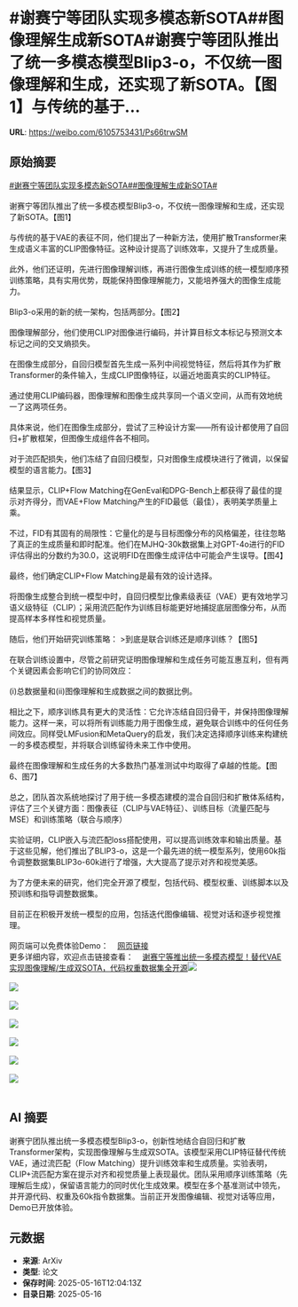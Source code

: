 # #谢赛宁等团队实现多模态新SOTA##图像理解生成新SOTA#谢赛宁等团队推出了统一多模态模型Blip3-o，不仅统一图像理解和生成，还实现了新SOTA。【图1】与传统的基于...

**URL**: https://weibo.com/6105753431/Ps66trwSM

## 原始摘要

<a href="https://m.weibo.cn/search?containerid=231522type%3D1%26t%3D10%26q%3D%23%E8%B0%A2%E8%B5%9B%E5%AE%81%E7%AD%89%E5%9B%A2%E9%98%9F%E5%AE%9E%E7%8E%B0%E5%A4%9A%E6%A8%A1%E6%80%81%E6%96%B0SOTA%23&amp;extparam=%23%E8%B0%A2%E8%B5%9B%E5%AE%81%E7%AD%89%E5%9B%A2%E9%98%9F%E5%AE%9E%E7%8E%B0%E5%A4%9A%E6%A8%A1%E6%80%81%E6%96%B0SOTA%23" data-hide=""><span class="surl-text">#谢赛宁等团队实现多模态新SOTA#</span></a><a href="https://m.weibo.cn/search?containerid=231522type%3D1%26t%3D10%26q%3D%23%E5%9B%BE%E5%83%8F%E7%90%86%E8%A7%A3%E7%94%9F%E6%88%90%E6%96%B0SOTA%23&amp;extparam=%23%E5%9B%BE%E5%83%8F%E7%90%86%E8%A7%A3%E7%94%9F%E6%88%90%E6%96%B0SOTA%23" data-hide=""><span class="surl-text">#图像理解生成新SOTA#</span></a><br><br>谢赛宁等团队推出了统一多模态模型Blip3-o，不仅统一图像理解和生成，还实现了新SOTA。【图1】<br><br>与传统的基于VAE的表征不同，他们提出了一种新方法，使用扩散Transformer来生成语义丰富的CLIP图像特征。这种设计提高了训练效率，又提升了生成质量。<br><br>此外，他们还证明，先进行图像理解训练，再进行图像生成训练的统一模型顺序预训练策略，具有实用优势，既能保持图像理解能力，又能培养强大的图像生成能力。<br><br>Blip3-o采用的新的统一架构，包括两部分。【图2】<br><br>图像理解部分，他们使用CLIP对图像进行编码，并计算目标文本标记与预测文本标记之间的交叉熵损失。<br><br>在图像生成部分，自回归模型首先生成一系列中间视觉特征，然后将其作为扩散Transformer的条件输入，生成CLIP图像特征，以逼近地面真实的CLIP特征。<br><br>通过使用CLIP编码器，图像理解和图像生成共享同一个语义空间，从而有效地统一了这两项任务。<br><br>具体来说，他们在图像生成部分，尝试了三种设计方案——所有设计都使用了自回归+扩散框架，但图像生成组件各不相同。<br><br>对于流匹配损失，他们冻结了自回归模型，只对图像生成模块进行了微调，以保留模型的语言能力。【图3】<br><br>结果显示，CLIP+Flow Matching在GenEval和DPG-Bench上都获得了最佳的提示对齐得分，而VAE+Flow Matching产生的FID最低（最佳），表明美学质量上乘。<br><br>不过，FID有其固有的局限性：它量化的是与目标图像分布的风格偏差，往往忽略了真正的生成质量和即时配准。他们在MJHQ-30k数据集上对GPT-4o进行的FID评估得出的分数约为30.0，这说明FID在图像生成评估中可能会产生误导。【图4】<br><br>最终，他们确定CLIP+Flow Matching是最有效的设计选择。<br><br>将图像生成整合到统一模型中时，自回归模型比像素级表征（VAE）更有效地学习语义级特征（CLIP）；采用流匹配作为训练目标能更好地捕捉底层图像分布，从而提高样本多样性和视觉质量。<br><br>随后，他们开始研究训练策略： &gt;到底是联合训练还是顺序训练？【图5】<br><br>在联合训练设置中，尽管之前研究证明图像理解和生成任务可能互惠互利，但有两个关键因素会影响它们的协同效应：<br><br>(i)总数据量和(ii)图像理解和生成数据之间的数据比例。<br><br>相比之下，顺序训练具有更大的灵活性：它允许冻结自回归骨干，并保持图像理解能力。这样一来，可以将所有训练能力用于图像生成，避免联合训练中的任何任务间效应。同样受LMFusion和MetaQuery的启发，我们决定选择顺序训练来构建统一的多模态模型，并将联合训练留待未来工作中使用。<br><br>最终在图像理解和生成任务的大多数热门基准测试中均取得了卓越的性能。【图6、图7】<br><br>总之，团队首次系统地探讨了用于统一多模态建模的混合自回归和扩散体系结构，评估了三个关键方面：图像表征（CLIP与VAE特征）、训练目标（流量匹配与MSE）和训练策略（联合与顺序）<br><br>实验证明，CLIP嵌入与流匹配loss搭配使用，可以提高训练效率和输出质量。基于这些见解，他们推出了BLIP3-o，这是一个最先进的统一模型系列，使用60k指令调整数据集BLIP3o-60k进行了增强，大大提高了提示对齐和视觉美感。<br><br>为了方便未来的研究，他们完全开源了模型，包括代码、模型权重、训练脚本以及预训练和指导调整数据集。<br><br>目前正在积极开发统一模型的应用，包括迭代图像编辑、视觉对话和逐步视觉推理。<br><br>网页端可以免费体验Demo：<a href="https://weibo.cn/sinaurl?u=https%3A%2F%2Fblip3o.salesforceresearch.ai%2F" data-hide=""><span class="url-icon"><img style="width: 1rem;height: 1rem" src="https://h5.sinaimg.cn/upload/2015/09/25/3/timeline_card_small_web_default.png" referrerpolicy="no-referrer"></span><span class="surl-text">网页链接</span></a> <br>更多详细内容，欢迎点击链接查看：<a href="https://weibo.cn/sinaurl?u=https%3A%2F%2Fmp.weixin.qq.com%2Fs%2F0Xcr4mQvJOVsWhGdOgrUbg" data-hide=""><span class="url-icon"><img style="width: 1rem;height: 1rem" src="https://h5.sinaimg.cn/upload/2015/09/25/3/timeline_card_small_web_default.png" referrerpolicy="no-referrer"></span><span class="surl-text">谢赛宁等推出统一多模态模型！替代VAE实现图像理解/生成双SOTA，代码权重数据集全开源</span></a><img style="" src="https://tvax3.sinaimg.cn/large/006Fd7o3gy1i1hf0ctkbij30po0yce81.jpg" referrerpolicy="no-referrer"><br><br><img style="" src="https://tvax3.sinaimg.cn/large/006Fd7o3gy1i1hf0ackfuj30qk0ak427.jpg" referrerpolicy="no-referrer"><br><br><img style="" src="https://tvax4.sinaimg.cn/large/006Fd7o3gy1i1hf0cfcjxj30nu0b4juf.jpg" referrerpolicy="no-referrer"><br><br><img style="" src="https://tvax4.sinaimg.cn/large/006Fd7o3gy1i1hf0eb1usj30ma08677b.jpg" referrerpolicy="no-referrer"><br><br><img style="" src="https://tvax3.sinaimg.cn/large/006Fd7o3gy1i1hf0ghj6rj30mw08m0vk.jpg" referrerpolicy="no-referrer"><br><br><img style="" src="https://tvax2.sinaimg.cn/large/006Fd7o3gy1i1hf0jczx8j30mi09w77g.jpg" referrerpolicy="no-referrer"><br><br><img style="" src="https://tvax1.sinaimg.cn/large/006Fd7o3gy1i1hf0lgoekj30n807ugo1.jpg" referrerpolicy="no-referrer"><br><br>

## AI 摘要

谢赛宁团队推出统一多模态模型Blip3-o，创新性地结合自回归和扩散Transformer架构，实现图像理解与生成双SOTA。该模型采用CLIP特征替代传统VAE，通过流匹配（Flow Matching）提升训练效率和生成质量。实验表明，CLIP+流匹配方案在提示对齐和视觉质量上表现最优。团队采用顺序训练策略（先理解后生成），保留语言能力的同时优化生成效果。模型在多个基准测试中领先，并开源代码、权重及60k指令数据集。当前正开发图像编辑、视觉对话等应用，Demo已开放体验。

## 元数据

- **来源**: ArXiv
- **类型**: 论文
- **保存时间**: 2025-05-16T12:04:13Z
- **目录日期**: 2025-05-16
